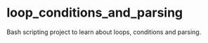 # loop_conditions_and_parsing

Bash scripting project to learn about loops, conditions and parsing.
